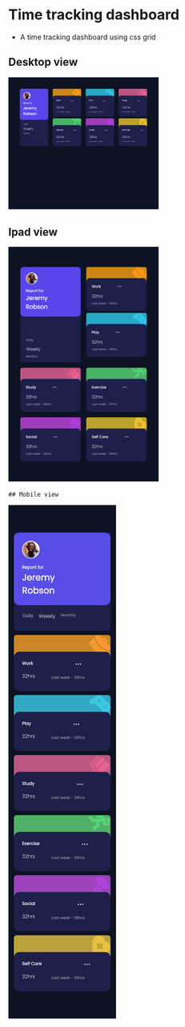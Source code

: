 # Time tracking dashboard
* A time tracking dashboard using css grid

## Desktop view
<img
  src="images/127.0.0.1_5501_index.html.png"
  alt="Alt text"
  title="Optional title"
  style="display: inline-block; margin: 0 auto; max-width: 300px">


  ## Ipad view
<img
  src="images/127.0.0.1_5501_(iPad Air).png"
  alt="Alt text"
  title="Optional title"
  style="display: inline-block; margin: 0 auto; max-width: 300px">

    ## Mobile view
<img
  src="images/127.0.0.1_5501_index.html(Pixel 5).png"
  alt="Alt text"
  title="Optional title"
  style="display: inline-block; margin: 0 auto; max-width: 300px">